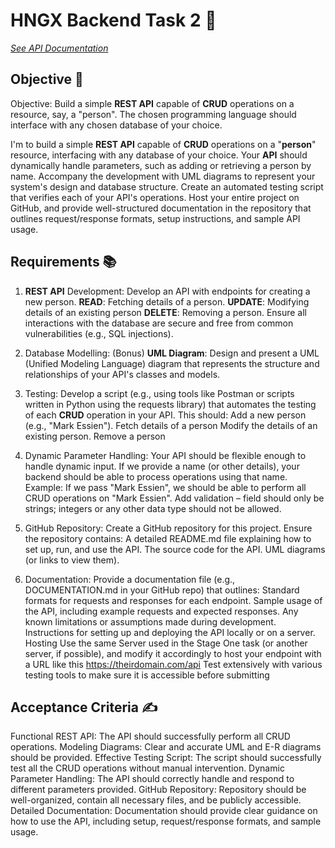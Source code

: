 # HNGX Backend Task 2 🚀

[_See API Documentation_](./DOCUMENTATION.md)

## Objective 🎯

Objective: Build a simple **REST API** capable of **CRUD** operations on a resource, say, a "person". The chosen programming language should interface with any chosen database of your choice.

I'm to build a simple **REST API** capable of **CRUD** operations on a "**person**" resource, interfacing with any database of your choice. Your **API** should dynamically handle parameters, such as adding or retrieving a person by name. Accompany the development with UML diagrams to represent your system's design and database structure. Create an automated testing script that verifies each of your API's operations. Host your entire project on GitHub, and provide well-structured documentation in the repository that outlines request/response formats, setup instructions, and sample API usage.

## Requirements 📚

1. **REST API** Development:
   Develop an API with endpoints for creating a new person.
   **READ**: Fetching details of a person.
   **UPDATE**: Modifying details of an existing person
   **DELETE**: Removing a person.
   Ensure all interactions with the database are secure and free from common vulnerabilities (e.g., SQL injections).

2. Database Modelling: (Bonus)
   **UML Diagram**: Design and present a UML (Unified Modeling Language) diagram that represents the structure and relationships of your API's classes and models.

3. Testing:
   Develop a script (e.g., using tools like Postman or scripts written in Python using the requests library) that automates the testing of each **CRUD** operation in your API.
   This should:
   Add a new person (e.g., "Mark Essien").
   Fetch details of a person
   Modify the details of an existing person.
   Remove a person

4. Dynamic Parameter Handling:
   Your API should be flexible enough to handle dynamic input. If we provide a name (or other details), your backend should be able to process operations using that name.
   Example: If we pass "Mark Essien", we should be able to perform all CRUD operations on "Mark Essien".
   Add validation – field should only be strings; integers or any other data type should not be allowed.

5. GitHub Repository:
   Create a GitHub repository for this project.
   Ensure the repository contains:
   A detailed README.md file explaining how to set up, run, and use the API.
   The source code for the API.
   UML diagrams (or links to view them).

6. Documentation:
   Provide a documentation file (e.g., DOCUMENTATION.md in your GitHub repo) that outlines:
   Standard formats for requests and responses for each endpoint.
   Sample usage of the API, including example requests and expected responses.
   Any known limitations or assumptions made during development.
   Instructions for setting up and deploying the API locally or on a server.
   Hosting Use the same Server used in the Stage One task (or another server, if possible), and modify it accordingly to host your endpoint with a URL like this <https://theirdomain.com/api>
   Test extensively with various testing tools to make sure it is accessible before submitting

## Acceptance Criteria ✍️

Functional REST API: The API should successfully perform all CRUD operations.
Modeling Diagrams: Clear and accurate UML and E-R diagrams should be provided.
Effective Testing Script: The script should successfully test all the CRUD operations without manual intervention.
Dynamic Parameter Handling: The API should correctly handle and respond to different parameters provided.
GitHub Repository: Repository should be well-organized, contain all necessary files, and be publicly accessible.
Detailed Documentation: Documentation should provide clear guidance on how to use the API, including setup, request/response formats, and sample usage.
